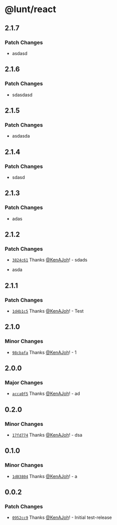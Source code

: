 # @lunt/react

## 2.1.7

### Patch Changes

- asdasd

## 2.1.6

### Patch Changes

- sdasdasd

## 2.1.5

### Patch Changes

- asdasda

## 2.1.4

### Patch Changes

- sdasd

## 2.1.3

### Patch Changes

- adas

## 2.1.2

### Patch Changes

- [`3824c61`](https://github.com/KenAJoh/LuntUi/commit/3824c61ba20ec2380dcca9752221ac0bb34f1570) Thanks [@KenAJoh](https://github.com/KenAJoh)! - sdads

- asda

## 2.1.1

### Patch Changes

- [`1d4b1c5`](https://github.com/KenAJoh/LuntUi/commit/1d4b1c5a1fec9e1a03731ad30611fbffe46a1ccf) Thanks [@KenAJoh](https://github.com/KenAJoh)! - Test

## 2.1.0

### Minor Changes

- [`98cbafa`](https://github.com/KenAJoh/LuntUi/commit/98cbafa150ef2d0b1877cefd3fb513055637319f) Thanks [@KenAJoh](https://github.com/KenAJoh)! - 1

## 2.0.0

### Major Changes

- [`acca0f5`](https://github.com/KenAJoh/LuntUi/commit/acca0f58498cb4ca8357226ce7e945a41ec8608d) Thanks [@KenAJoh](https://github.com/KenAJoh)! - ad

## 0.2.0

### Minor Changes

- [`17fd774`](https://github.com/KenAJoh/LuntUi/commit/17fd7742fb8d7a7892fd32d7865ded1d8e6f262c) Thanks [@KenAJoh](https://github.com/KenAJoh)! - dsa

## 0.1.0

### Minor Changes

- [`1d03804`](https://github.com/KenAJoh/LuntUi/commit/1d0380410c59c708e60153cbfccbb519f57a4972) Thanks [@KenAJoh](https://github.com/KenAJoh)! - a

## 0.0.2

### Patch Changes

- [`0952cc9`](https://github.com/KenAJoh/LuntUi/commit/0952cc9fc32a8780d9c6831a2a52822c0aa99e58) Thanks [@KenAJoh](https://github.com/KenAJoh)! - Initial test-release
